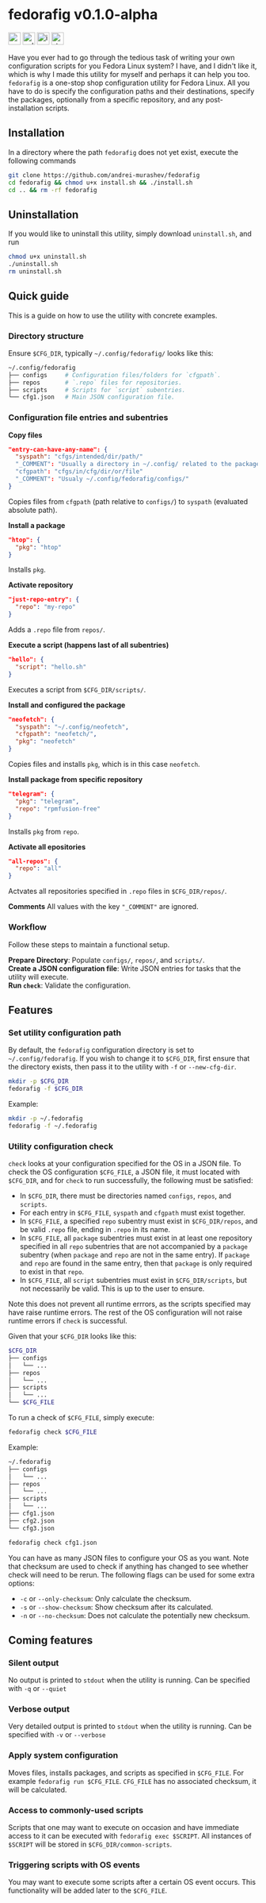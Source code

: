 # fedorafig v0.1.0-alpha
<img alt="version static badge" src="https://img.shields.io/badge/version-0.1.0-blue" height=25> <img alt="unlicense license static badge" src="https://img.shields.io/badge/license-Unlicense-red" height="25"> <img alt="issues static badge" src="https://img.shields.io/github/issues/andrei-murashev/fedorafig?color=yellow" height="25"> <img alt="stars" src="https://img.shields.io/github/stars/andrei-murashev/fedorafig?color=white" height="25">

Have you ever had to go through the tedious task of writing your own configuration scripts for you Fedora Linux system? I have, and I didn't like it, which is why I made this utility for myself and perhaps it can help you too. `fedorafig` is a one-stop shop configuration utility for Fedora Linux. All you have to do is specify the configuration paths and their destinations, specify the packages, optionally from a specific repository, and any post-installation scripts.

## Installation
In a directory where the path `fedorafig` does not yet exist, execute the following commands
```bash
git clone https://github.com/andrei-murashev/fedorafig
cd fedorafig && chmod u+x install.sh && ./install.sh
cd .. && rm -rf fedorafig
```

## Uninstallation
If you would like to uninstall this utility, simply download `uninstall.sh`, and run
```bash
chmod u+x uninstall.sh
./uninstall.sh
rm uninstall.sh
```

## Quick guide
This is a guide on how to use the utility with concrete examples.
### Directory structure
Ensure `$CFG_DIR`, typically `~/.config/fedorafig/` looks like this:
```bash
~/.config/fedorafig
├── configs     # Configuration files/folders for `cfgpath`.
├── repos       # `.repo` files for repositories.
├── scripts     # Scripts for `script` subentries.
└── cfg1.json   # Main JSON configuration file.
```

### Configuration file entries and subentries

**Copy files**
```json
"entry-can-have-any-name": {
  "syspath": "cfgs/intended/dir/path/"
  "_COMMENT": "Usually a directory in ~/.config/ related to the package"
  "cfgpath": "cfgs/in/cfg/dir/or/file"
  "_COMMENT": "Usualy ~/.config/fedorafig/configs/"
}
```
Copies files from `cfgpath` (path relative to `configs/`) to `syspath` (evaluated absolute path).

**Install a package**
```json
"htop": {
  "pkg": "htop"
}
```
Installs `pkg`.

**Activate repository**
```json
"just-repo-entry": {
  "repo": "my-repo"
}
```
Adds a `.repo` file from `repos/`.

**Execute a script (happens last of all subentries)**
```json
"hello": {
  "script": "hello.sh"
}
```
Executes a script from `$CFG_DIR/scripts/`.

**Install and configured the package**
```json
"neofetch": {
  "syspath": "~/.config/neofetch",
  "cfgpath": "neofetch/",
  "pkg": "neofetch"
}
```
Copies files and installs `pkg`, which is in this case `neofetch`.

**Install package from specific repository**
```json
"telegram": {
  "pkg": "telegram",
  "repo": "rpmfusion-free"
}
```
Installs `pkg` from `repo`.

**Activate all epositories**
```json
"all-repos": {
  "repo": "all"
}
```
Actvates all repositories specified in `.repo` files in `$CFG_DIR/repos/`.

**Comments**
All values with the key `"_COMMENT"` are ignored.

### Workflow
Follow these steps to maintain a functional setup.

**Prepare Directory**: Populate `configs/`, `repos/`, and `scripts/`. \
**Create a JSON configuration file**: Write JSON entries for tasks that the utility will execute. \
**Run `check`**: Validate the configuration.

## Features
### Set utility configuration path
By default, the `fedorafig` configuration directory is set to `~/.config/fedorafig`. If you wish to change it to `$CFG_DIR`, first ensure that the directory exists, then pass it to the utility with `-f` or `--new-cfg-dir`.
```bash
mkdir -p $CFG_DIR
fedorafig -f $CFG_DIR
```

Example:
```bash
mkdir -p ~/.fedorafig
fedorafig -f ~/.fedorafig
```

### Utility configuration check
`check` looks at your configuration specified for the OS in a JSON file. To check the OS configuration `$CFG_FILE`, a JSON file, it must located with `$CFG_DIR`, and for `check` to run successfully, the following must be satisfied:
+ In `$CFG_DIR`, there must be directories named `configs`, `repos`, and `scripts`.
+ For each entry in `$CFG_FILE`, `syspath` and `cfgpath` must exist together.
+ In `$CFG_FILE`, a specified `repo` subentry must exist in `$CFG_DIR/repos`, and be valid `.repo` file, ending in `.repo` in its name.
+ In `$CFG_FILE`, all `package` subentries must exist in at least one repository specified in all `repo` subentries that are not accompanied by a `package` subentry (when `package` and `repo` are not in the same entry). If `package` and `repo` are found in the same entry, then that `package` is only required to exist in that `repo`.
+ In `$CFG_FILE`, all `script` subentries must exist in `$CFG_DIR/scripts`, but not necessarily be valid. This is up to the user to ensure.

Note this does not prevent all runtime errrors, as the scripts specified may have raise runtime errors. The rest of the OS configuration will not raise runtime errors if `check` is successful.

Given that your `$CFG_DIR` looks like this:
```bash
$CFG_DIR
├── configs
│   └── ...
├── repos
│   └── ...
├── scripts
│   └── ...
└── $CFG_FILE
```
To run a check of `$CFG_FILE`, simply execute:
```bash
fedorafig check $CFG_FILE
```
Example:
```bash
~/.fedorafig
├── configs
│   └── ...
├── repos
│   └── ...
├── scripts
│   └── ...
├── cfg1.json
├── cfg2.json
└── cfg3.json
```
```bash
fedorafig check cfg1.json
```
You can have as many JSON files to configure your OS as you want. Note that checksum are used to check if anything has changed to see whether check will need to be rerun. The following flags can be used for some extra options:
+ `-c` or `--only-checksum`: Only calculate the checksum.
+ `-s` or `--show-checksum`: Show checksum after its calculated.
+ `-n` or `--no-checksum`: Does not calculate the potentially new checksum.

## Coming features
### Silent output
No output is printed to `stdout` when the utility is running. Can be specified with `-q` or `--quiet`

### Verbose output
Very detailed output is printed to `stdout` when the utility is running. Can be specified with `-v` or `--verbose`

### Apply system configuration
Moves files, installs packages, and scripts as specified in `$CFG_FILE`. For example `fedorafig run $CFG_FILE`. `CFG_FILE` has no associated checksum, it will be calculated.

### Access to commonly-used scripts
Scripts that one may want to execute on occasion and have immediate access to it can be executed with `fedorafig exec $SCRIPT`. All instances of `$SCRIPT` will be stored in `$CFG_DIR/common-scripts`.

### Triggering scripts with OS events
You may want to execute some scripts after a certain OS event occurs. This functionality will be added later to the `$CFG_FILE`.
